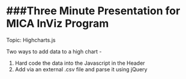 ###Three Minute Presentation for MICA InViz Program
============
Topic: Highcharts.js

Two ways to add data to a high chart - 

1.   Hard code the data into the Javascript in the Header 
2.   Add via an external .csv file and parse it using jQuery


